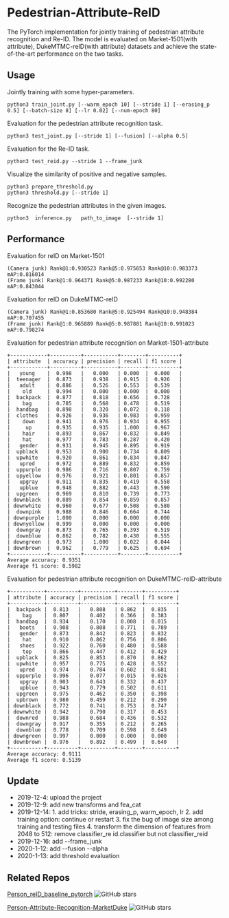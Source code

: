 # Pedestrian-Attribute-ReID

The PyTorch implementation for jointly training of pedestrian attribute recognition and Re-ID. The model is evaluated on Market-1501(with attribute), DukeMTMC-reID(with attribute) datasets and achieve the state-of-the-art performance on the two tasks.

## Usage
Jointly training with some hyper-parameters.
```
python3 train_joint.py [--warm_epoch 10] [--stride 1] [--erasing_p 0.5] [--batch-size 8] [--lr 0.02] [--num-epoch 80]
```
Evaluation for the pedestrian attribute recognition task.
```
python3 test_joint.py [--stride 1] [--fusion] [--alpha 0.5]
```
Evaluation for the Re-ID task.
```
python3 test_reid.py --stride 1 --frame_junk
```
Visualize the similarity of positive and negative samples.
```
python3 prepare_threshold.py 
python3 threshold.py [--stride 1]
```
Recognize the pedestrian attributes in the given images.
```
python3  inference.py   path_to_image  [--stride 1]
```
## Performance

Evaluation for reID on Market-1501
```
(Camera junk) Rank@1:0.930523 Rank@5:0.975653 Rank@10:0.983373 mAP:0.816014
(Frame junk) Rank@1:0.964371 Rank@5:0.987233 Rank@10:0.992280 mAP:0.843044
```
Evaluation for reID on DukeMTMC-reID
```
(Camera junk) Rank@1:0.853680 Rank@5:0.925494 Rank@10:0.948384 mAP:0.707455
(Frame junk) Rank@1:0.965889 Rank@5:0.987881 Rank@10:0.991023 mAP:0.798274
```
Evaluation for pedestrian attribute recognition on Market-1501-attribute
```
+------------+----------+-----------+--------+----------+
| attribute  | accuracy | precision | recall | f1 score |
+------------+----------+-----------+--------+----------+
|   young    |  0.998   |   0.000   | 0.000  |  0.000   |
|  teenager  |  0.873   |   0.938   | 0.915  |  0.926   |
|   adult    |  0.886   |   0.526   | 0.553  |  0.539   |
|    old     |  0.994   |   0.000   | 0.000  |  0.000   |
|  backpack  |  0.877   |   0.818   | 0.656  |  0.728   |
|    bag     |  0.785   |   0.568   | 0.478  |  0.519   |
|  handbag   |  0.898   |   0.320   | 0.072  |  0.118   |
|  clothes   |  0.926   |   0.936   | 0.983  |  0.959   |
|    down    |  0.941   |   0.976   | 0.934  |  0.955   |
|     up     |  0.935   |   0.935   | 1.000  |  0.967   |
|    hair    |  0.893   |   0.867   | 0.832  |  0.849   |
|    hat     |  0.977   |   0.783   | 0.287  |  0.420   |
|   gender   |  0.931   |   0.945   | 0.895  |  0.919   |
|  upblack   |  0.953   |   0.900   | 0.734  |  0.809   |
|  upwhite   |  0.920   |   0.861   | 0.834  |  0.847   |
|   upred    |  0.972   |   0.889   | 0.832  |  0.859   |
|  uppurple  |  0.986   |   0.716   | 0.807  |  0.759   |
|  upyellow  |  0.976   |   0.921   | 0.801  |  0.857   |
|   upgray   |  0.911   |   0.835   | 0.419  |  0.558   |
|   upblue   |  0.948   |   0.882   | 0.443  |  0.590   |
|  upgreen   |  0.969   |   0.810   | 0.739  |  0.773   |
| downblack  |  0.889   |   0.854   | 0.859  |  0.857   |
| downwhite  |  0.960   |   0.677   | 0.508  |  0.580   |
|  downpink  |  0.988   |   0.846   | 0.664  |  0.744   |
| downpurple |  1.000   |   0.000   | 0.000  |  0.000   |
| downyellow |  0.999   |   0.000   | 0.000  |  0.000   |
|  downgray  |  0.873   |   0.765   | 0.393  |  0.519   |
|  downblue  |  0.862   |   0.782   | 0.430  |  0.555   |
| downgreen  |  0.973   |   1.000   | 0.022  |  0.044   |
| downbrown  |  0.962   |   0.779   | 0.625  |  0.694   |
+------------+----------+-----------+--------+----------+
Average accuracy: 0.9351
Average f1 score: 0.5982
```
Evaluation for pedestrian attribute recognition on DukeMTMC-reID-attribute
```
+-----------+----------+-----------+--------+----------+
| attribute | accuracy | precision | recall | f1 score |
+-----------+----------+-----------+--------+----------+
|  backpack |  0.813   |   0.808   | 0.862  |  0.835   |
|    bag    |  0.807   |   0.402   | 0.366  |  0.383   |
|  handbag  |  0.934   |   0.170   | 0.008  |  0.015   |
|   boots   |  0.908   |   0.808   | 0.771  |  0.789   |
|   gender  |  0.873   |   0.842   | 0.823  |  0.832   |
|    hat    |  0.910   |   0.862   | 0.756  |  0.806   |
|   shoes   |  0.922   |   0.760   | 0.480  |  0.588   |
|    top    |  0.866   |   0.447   | 0.412  |  0.429   |
|  upblack  |  0.825   |   0.853   | 0.870  |  0.862   |
|  upwhite  |  0.957   |   0.775   | 0.428  |  0.552   |
|   upred   |  0.974   |   0.784   | 0.602  |  0.681   |
|  uppurple |  0.996   |   0.077   | 0.015  |  0.026   |
|   upgray  |  0.903   |   0.643   | 0.332  |  0.437   |
|   upblue  |  0.943   |   0.779   | 0.502  |  0.611   |
|  upgreen  |  0.975   |   0.462   | 0.350  |  0.398   |
|  upbrown  |  0.980   |   0.459   | 0.212  |  0.290   |
| downblack |  0.772   |   0.741   | 0.753  |  0.747   |
| downwhite |  0.942   |   0.790   | 0.317  |  0.453   |
|  downred  |  0.988   |   0.684   | 0.436  |  0.532   |
|  downgray |  0.917   |   0.355   | 0.212  |  0.265   |
|  downblue |  0.778   |   0.709   | 0.598  |  0.649   |
| downgreen |  0.997   |   0.000   | 0.000  |  0.000   |
| downbrown |  0.976   |   0.892   | 0.499  |  0.640   |
+-----------+----------+-----------+--------+----------+
Average accuracy: 0.9111
Average f1 score: 0.5139
```

## Update
- 2019-12-4: upload the project  
- 2019-12-9: add new transforms and fea_cat  
- 2019-12-14: 1. add tricks: stride, erasing_p, warm_epoch, lr 2. add training option: continue or restart 3. fix the bug of image size among training and testing files 4. transform the dimension of features from 2048 to 512: remove classifier_re
id.classifier but not classifier_reid  
- 2019-12-16: add --frame_junk  
- 2020-1-12: add --fusion --alpha  
- 2020-1-13: add threshold evaluation  

## Related Repos
[Person_reID_baseline_pytorch](https://github.com/layumi/Person_reID_baseline_pytorch) ![GitHub stars](https://img.shields.io/github/stars/layumi/Person_reID_baseline_pytorch.svg?style=flat&label=Star)

[Person-Attribute-Recognition-MarketDuke](https://github.com/hyk1996/Person-Attribute-Recognition-MarketDuke) ![GitHub stars](https://img.shields.io/github/stars/hyk1996/Person-Attribute-Recognition-MarketDuke.svg?style=flat&label=Star)

